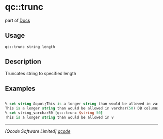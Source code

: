 qc::trunc
=========

part of [Docs](.)

Usage
-----
`
        qc::trunc string length
    `

Description
-----------
Truncates string to specified length

Examples
--------
```tcl

% set string &quot;This is a longer string than would be allowed in varchar(50) DB columns so use trunc to truncate appropriately.&quot;
This is a longer string than would be allowed in varchar(50) DB columns so use trunc to truncate appropriately.
% set string_varchar50 [qc::trunc $string 50]
This is a longer string than would be allowed in v
```

----------------------------------
*[Qcode Software Limited] [qcode]*

[qcode]: http://www.qcode.co.uk "Qcode Software"